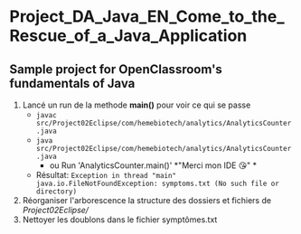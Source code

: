 # Project_DA_Java_EN_Come_to_the_Rescue_of_a_Java_Application
## Sample project for OpenClassroom's fundamentals of Java

1. Lancé un run de la methode __main()__ pour voir ce qui se passe  
    - `javac src/Project02Eclipse/com/hemebiotech/analytics/AnalyticsCounter.java`
    - `java src/Project02Eclipse/com/hemebiotech/analytics/AnalyticsCounter.java`
        - ou Run 'AnalyticsCounter.main()' *"Merci mon IDE 😘" *
    - Résultat: `Exception in thread "main" java.io.FileNotFoundException: symptoms.txt (No such file or directory)`
2. Réorganiser l'arborescence la structure des dossiers et fichiers de *Project02Eclipse/*
3. Nettoyer les doublons dans le fichier symptômes.txt



